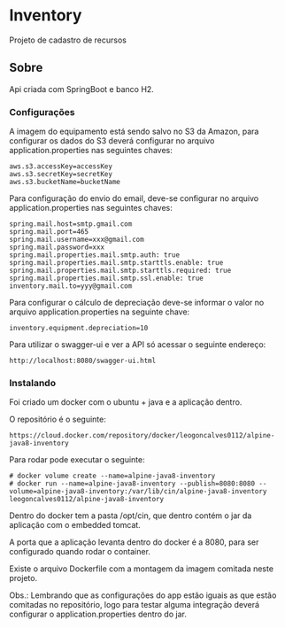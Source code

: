 # Inventory

Projeto de cadastro de recursos

## Sobre

Api criada com SpringBoot e banco H2.

### Configurações

A imagem do equipamento está sendo salvo no S3 da Amazon, para configurar os dados do S3 deverá configurar no arquivo application.properties nas seguintes chaves:

```
aws.s3.accessKey=accessKey
aws.s3.secretKey=secretKey
aws.s3.bucketName=bucketName
```

Para configuração do envio do email, deve-se configurar no arquivo application.properties nas seguintes chaves:

```
spring.mail.host=smtp.gmail.com
spring.mail.port=465
spring.mail.username=xxx@gmail.com
spring.mail.password=xxx
spring.mail.properties.mail.smtp.auth: true
spring.mail.properties.mail.smtp.starttls.enable: true
spring.mail.properties.mail.smtp.starttls.required: true
spring.mail.properties.mail.smtp.ssl.enable: true
inventory.mail.to=yyy@gmail.com
```

Para configurar o cálculo de depreciação deve-se informar o valor no arquivo application.properties na seguinte chave:

```
inventory.equipment.depreciation=10
```

Para utilizar o swagger-ui e ver a API só acessar o seguinte endereço:

```
http://localhost:8080/swagger-ui.html
```

### Instalando

Foi criado um docker com o ubuntu + java e a aplicação dentro.

O repositório é o seguinte:

```
https://cloud.docker.com/repository/docker/leogoncalves0112/alpine-java8-inventory
```

Para rodar pode executar o seguinte:

```
# docker volume create --name=alpine-java8-inventory
# docker run --name=alpine-java8-inventory --publish=8080:8080 --volume=alpine-java8-inventory:/var/lib/cin/alpine-java8-inventory leogoncalves0112/alpine-java8-inventory
```

Dentro do docker tem a pasta /opt/cin, que dentro contém o jar da aplicação com o embedded tomcat.  

A porta que a aplicação levanta dentro do docker é a 8080, para ser configurado quando rodar o container.

Existe o arquivo Dockerfile com a montagem da imagem comitada neste projeto.

Obs.: Lembrando que as configurações do app estão iguais as que estão comitadas no repositório, logo para testar alguma integração deverá configurar o application.properties dentro do jar. 